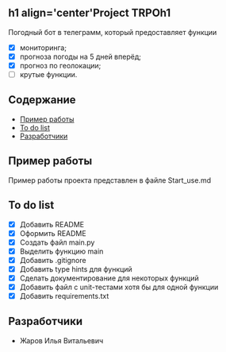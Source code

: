 ## h1 align='center'Project TRPOh1
Погодный бот в телеграмм, который предоставляет функции
- [x] мониторинга;
- [x] прогноза погоды на 5 дней вперёд;
- [x] прогноз по геолокации;
- [ ] крутые функции.

## Содержание
- [Пример работы](#пример-работы)
- [To do list](#to-do-list)
- [Разработчики](#разработчики)

## Пример работы
Пример работы проекта представлен в файле Start_use.md
## To do list
- [x] Добавить README
- [x] Оформить README
- [x] Создать файл main.py
- [x] Выделить функцию main 
- [x] Добавить .gitignore
- [x] Добавить type hints для функций
- [x] Сделать документирование для некоторых функций
- [x] Добавить файл с unit-тестами хотя бы для одной функции
- [x] Добавить requirements.txt
## Разработчики
- Жаров Илья Витальевич
